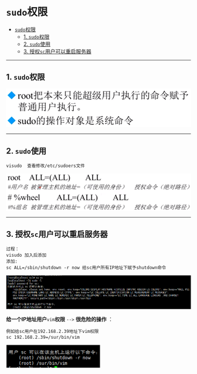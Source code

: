 # `sudo`权限

- [`sudo`权限](#sudo权限)
  - [1. `sudo`权限](#1-sudo权限)
  - [2. `sudo`使用](#2-sudo使用)
  - [3. 授权`sc`用户可以重启服务器](#3-授权sc用户可以重启服务器)

---

## 1. `sudo`权限

![`sudo`权限](images/2023-08-09-20-58-19.png)

---

## 2. `sudo`使用

```Linux
visudo  查看修改/etc/sudoers文件
```

![`sudo`使用](images/2023-08-09-21-02-49.png)

---

## 3. 授权`sc`用户可以重启服务器

```Linux
过程：
visudo 加入后添加
添加:
sc ALL=/sbin/shutdown -r now 给sc用户所有IP地址下赋予shutdown命令
```

![授权`sc`用户可以重启服务器](images/2023-08-09-21-16-12.png)

**给一个IP地址用户**`vim`**权限**  `-->` **很危险的操作** ：

```Linux
例如给sc用户在192.168.2.39地址下vim权限
sc 192.168.2.39=/sur/bin/vim
```

![例如](images/2023-08-09-21-23-57.png)
